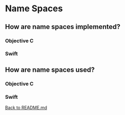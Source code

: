 # Name Spaces

## How are name spaces implemented?

### Objective C 

### Swift

## How are name spaces used?

### Objective C 

### Swift
[Back to README.md](README.md)
